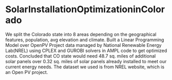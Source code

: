 # SolarInstallationOptimizationinColorado
We split the Colorado state into 8 areas depending on the geographical features, population, avg elevation and climate. Built a Linear Programming Model over OpenPV Project data managed by National Renewable Energy Lab(NREL) using CPLEX and GUROBI solvers in AMPL code to get optimized costs. Concluded that CO state would need 48.7 sq. miles of additional solar panels over 0.32 sq. miles of solar panels already installed to meet our current energy needs.
The dataset we used is from NREL website, which is an Open PV project.
